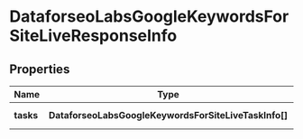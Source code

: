 # DataforseoLabsGoogleKeywordsForSiteLiveResponseInfo

## Properties

| Name | Type | Description | Notes |
|------------ | ------------- | ------------- | -------------|
**tasks** | **DataforseoLabsGoogleKeywordsForSiteLiveTaskInfo[]** | array of tasks |[optional]|